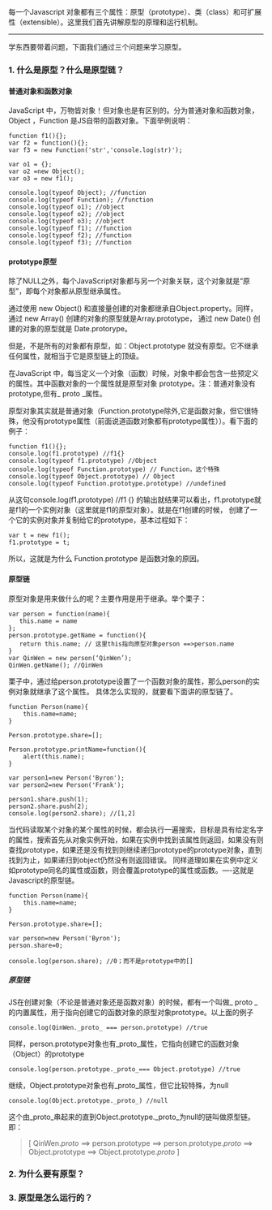 
每一个Javascript 对象都有三个属性：原型（prototype）、类（class）和可扩展性（extensible）。这里我们首先讲解原型的原理和运行机制。

***

学东西要带着问题，下面我们通过三个问题来学习原型。

### 1. 什么是原型？什么是原型链？

#### 普通对象和函数对象

JavaScript 中，万物皆对象！但对象也是有区别的。分为普通对象和函数对象，Object ，Function 是JS自带的函数对象。下面举例说明：

    function f1(){};
    var f2 = function(){};
    var f3 = new Function('str','console.log(str)');

    var o1 = {};
    var o2 =new Object();
    var o3 = new f1();

    console.log(typeof Object); //function
    console.log(typeof Function); //function
    console.log(typeof o1); //object
    console.log(typeof o2); //object
    console.log(typeof o3); //object
    console.log(typeof f1); //function
    console.log(typeof f2); //function
    console.log(typeof f3); //function 

#### prototype原型

除了NULL之外，每个JavaScript对象都与另一个对象关联，这个对象就是“原型”，即每个对象都从原型继承属性。

通过使用 new Object() 和直接量创建的对象都继承自Object.property。同样，通过 new Array() 创建的对象的原型就是Array.prototype，
通过 new Date() 创建的对象的原型就是 Date.protorype。

但是，不是所有的对象都有原型，如：Object.prototype 就没有原型。它不继承任何属性，就相当于它是原型链上的顶级。

在JavaScript 中，每当定义一个对象（函数）时候，对象中都会包含一些预定义的属性。其中函数对象的一个属性就是原型对象 prototype。注：普通对象没有prototype,但有_ proto _属性。

原型对象其实就是普通对象（Function.prototype除外,它是函数对象，但它很特殊，他没有prototype属性（前面说道函数对象都有prototype属性））。看下面的例子：

    function f1(){};
    console.log(f1.prototype) //f1{}
    console.log(typeof f1.prototype) //Object
    console.log(typeof Function.prototype) // Function，这个特殊
    console.log(typeof Object.prototype) // Object
    console.log(typeof Function.prototype.prototype) //undefined

从这句console.log(f1.prototype) //f1 {} 的输出就结果可以看出，f1.prototype就是f1的一个实例对象（这里就是f1的原型对象）。就是在f1创建的时候，
创建了一个它的实例对象并复制给它的prototype，基本过程如下：

    var t = new f1();
    f1.prototype = t;

所以，这就是为什么 Function.prototype 是函数对象的原因。


#### 原型链

原型对象是用来做什么的呢？主要作用是用于继承。举个栗子：

    var person = function(name){
       this.name = name
    };
    person.prototype.getName = function(){
       return this.name; // 这里this指向原型对象person ==>person.name
    }
    var QinWen = new person(‘QinWen’);
    QinWen.getName(); //QinWen

栗子中，通过给person.prototype设置了一个函数对象的属性，那么person的实例对象就继承了这个属性。
具体怎么实现的，就要看下面讲的原型链了。


    function Person(name){
        this.name=name;
    }
    
    Person.prototype.share=[];
    
    Person.prototype.printName=function(){
        alert(this.name);
    }
    
    var person1=new Person('Byron');
    var person2=new Person('Frank');
    
    person1.share.push(1);
    person2.share.push(2);
    console.log(person2.share); //[1,2]

当代码读取某个对象的某个属性的时候，都会执行一遍搜索，目标是具有给定名字的属性，搜索首先从对象实例开始，如果在实例中找到该属性则返回，如果没有则查找prototype，如果还是没有找到则继续递归prototype的prototype对象，直到找到为止，如果递归到object仍然没有则返回错误。
同样道理如果在实例中定义如prototype同名的属性或函数，则会覆盖prototype的属性或函数。—-这就是Javascript的原型链。


    function Person(name){
        this.name=name;
    }
    
    Person.prototype.share=[];
    
    var person=new Person('Byron');
    person.share=0;
    
    console.log(person.share); //0；而不是prototype中的[]


##### 原型链

JS在创建对象（不论是普通对象还是函数对象）的时候，都有一个叫做_ proto _的内置属性，用于指向创建它的函数对象的原型对象prototype。以上面的例子

    console.log(QinWen._proto_ === person.prototype) //true

同样，person.prototype对象也有_proto_属性，它指向创建它的函数对象（Object）的prototype

    console.log(person.prototype._proto_=== Object.prototype) //true

继续，Object.prototype对象也有_proto_属性，但它比较特殊，为null

    console.log(Object.prototype._proto_) //null

这个由_proto_串起来的直到Object.prototype._proto_为null的链叫做原型链。即：

> [ QinWen._proto_  ==>  person.prototype  ==>  person.prototype._proto_  ==> Object.prototype  ==>  Object.prototype._proto_ ]



### 2. 为什么要有原型？


### 3. 原型是怎么运行的？
